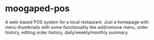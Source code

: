# moogaped-pos
A web-based POS system for a local restaurant. Just a homepage with menu thumbnails with some functionality like add/remove menu, order history, editing order history, daily/weekly/monthly summary.
